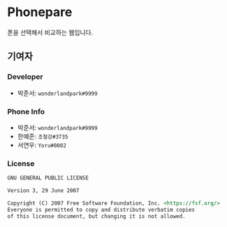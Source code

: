 # Phonepare

폰을 선택해서 비교하는 웹입니다.

## 기여자

### Developer

- 박준서: `wonderlandpark#9999`

### Phone Info

- 박준서: `wonderlandpark#9999`
- 한예준: `조철강#3735`
- 서연우: `Yoru#0002`

### License

```md
GNU GENERAL PUBLIC LICENSE

Version 3, 29 June 2007

Copyright (C) 2007 Free Software Foundation, Inc. <https://fsf.org/>
Everyone is permitted to copy and distribute verbatim copies
of this license document, but changing it is not allowed.
```
